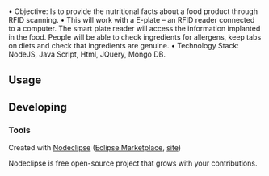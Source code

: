 

# 
•	Objective:  Is to provide the nutritional facts about a food product through RFID scanning.
•	This will work with a E-plate – an RFID reader connected to a computer. The smart plate reader will access the information implanted in the food. People will be able to check ingredients for allergens, keep tabs on diets and check that ingredients are genuine.
•	Technology Stack: NodeJS, Java Script, Html, JQuery, Mongo DB.




## Usage



## Developing



### Tools

Created with [Nodeclipse](https://github.com/Nodeclipse/nodeclipse-1)
 ([Eclipse Marketplace](http://marketplace.eclipse.org/content/nodeclipse), [site](http://www.nodeclipse.org))   

Nodeclipse is free open-source project that grows with your contributions.
